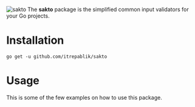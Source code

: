 ![sakto](https://user-images.githubusercontent.com/58651329/80955641-2fd1a980-8e32-11ea-91b3-f83263a9b15b.png)
The **sakto** package is the simplified common input validators for your Go projects.

# Installation
```
go get -u github.com/itrepablik/sakto
```

# Usage
This is some of the few examples on how to use this package.
```

```
